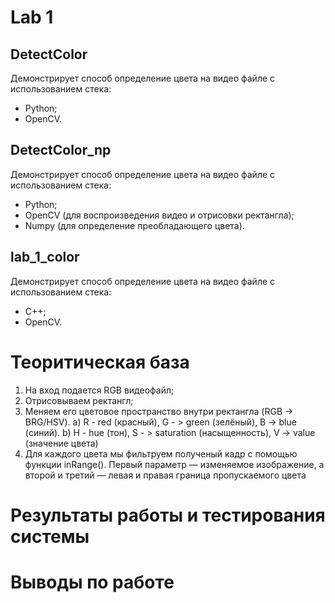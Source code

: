 # Lab 1
## DetectColor
Демонстрирует способ определение цвета на видео файле с использованием стека:
 * Python;
 * OpenCV.
## DetectColor_np
Демонстрирует способ определение цвета на видео файле с использованием стека:
 * Python;
 * OpenCV (для воспроизведения видео и отрисовки ректангла);
 * Numpy (для определение преобладающего цвета).
 ## lab_1_color
 Демонстрирует способ определение цвета на видео файле с использованием стека:
 * C++;
 * OpenCV.
# Теоритическая база
1. На вход подается RGB видеофайл;
2. Отрисовываем ректангл;
3. Меняем его цветовое пространство внутри ректангла (RGB -> BRG/HSV). 
    a) R - red (красный), G - > green (зелёный), B -> blue (синий). 
    b) H - hue (тон), S - > saturation (насыщенность), V -> value (значение цвета)
4. Для каждого цвета мы фильтруем полученый кадр с помощью функции inRange(). Первый параметр — изменяемое изображение, а второй и третий — левая и правая граница пропускаемого цвета

# Результаты работы и тестирования системы

# Выводы по работе

